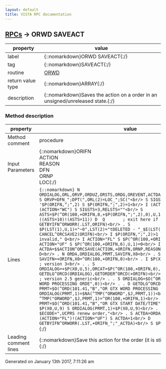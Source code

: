 ```yaml
---
layout: default
title: VISTA RPC documentation
---
```




## [RPCs](TableOfContent.md) &#8594; ORWD SAVEACT 

 property | value 
--- | --- 
 label | {::nomarkdown}ORWD SAVEACT{:/}
 tag | {::nomarkdown}SAVEACT{:/}
 routine | [ORWD](http://code.osehra.org/dox/Routine_ORWD_source.html)
 return value type | {::nomarkdown}ARRAY{:/}
 description | {::nomarkdown}Saves the action on a order in an unsigned/unreleased state.{:/}


### Method description

 property | value 
 --- | --- 
 Method comment | procedure
 Input Parameters | {::nomarkdown}ORIFN<br/>ACTION<br/>REASON<br/>DFN<br/>ORNP<br/>LOC{:/}
 Lines | ```{::nomarkdown} N ORDIALOG,ORL,ORVP,ORDUZ,ORSTS,ORDG,OREVENT,ACTDA,SIGSTS,RELSTS,ASTS<br/> S ORVP=DFN_";DPT(",ORL(2)=LOC_";SC("<br/> S SIGSTS=2,RELSTS=11<br/> I '$P(ORIFN,";",2) S $P(ORIFN,";",2)=1<br/> I (ACTION="FL")!(ACTION="UF")!(ACTION="WC") S SIGSTS=3,RELSTS=""<br/> S ASTS=$P(^OR(100,+ORIFN,8,+$P(ORIFN,";",2),0),U,15)<br/> I ACTION="DC",((ASTS=10)!(ASTS=11)) D  Q       ; exit here if DELETE<br/> . D GETBYIFN^ORWORR(.LST,ORIFN)<br/> . S $P(LST(1),U,1)="~0",LST(2)="tDELETED - "_$E(LST(2),2,245)<br/> . D CANCEL^ORCSAVE2(ORIFN)<br/> I $P(ORIFN,";",2)>1 S $ECODE=",Uorder action invalid," Q<br/> I ACTION="FL" S $P(^OR(100,+ORIFN,6),U,1)=1<br/> I ACTION="UF" S $P(^OR(100,+ORIFN,6),U,1)=0<br/> I ACTION'="RN" D<br/> . S ACTDA=$$ACTION^ORCSAVE(ACTION,+ORIFN,ORNP,REASON)<br/> I ACTION="RN" D<br/> . N ORDA,ORDIALOG,PRMT,SAVIFN,X0<br/> . S SAVIFN=+ORIFN,X0=^OR(100,+ORIFN,0)<br/> . I $P(X0,U,5)["101.41," D                        ; version 3<br/> . . S ORDIALOG=+$P(X0,U,5),ORCAT=$P(^OR(100,+ORIFN,0),U,12)<br/> . . D GETDLG^ORCD(ORDIALOG),GETORDER^ORCD(+ORIFN)<br/> . E  D                                            ; version 2.5 generic<br/> . . S ORDIALOG=$O(^ORD(101.41,"B","OR GXTEXT WORD PROCESSING ORDE",0))<br/> . . D GETDLG^ORCD(ORDIALOG)<br/> . . S PRMT=$O(^ORD(101.41,"B","OR GTX WORD PROCESSING 1",0))<br/> . . S ORDIALOG(PRMT,1)=$NA(^TMP("ORWORD",$J,PRMT,1))<br/> . . M ^TMP("ORWORD",$J,PRMT,1)=^OR(100,+ORIFN,1)<br/> . . S PRMT=$O(^ORD(101.41,"B","OR GTX START DATE/TIME",0))<br/> . . I $P(X0,U,9) S ORDIALOG(PRMT,1)=$P(X0,U,9)<br/> . D RN^ORCSAVE I 'ORIFN S $ECODE=",UCPRS renew order,"<br/> . S ACTDA=ORDA,ORIFN=SAVIFN<br/> I (ACTION="FL")!(ACTION="UF") S ACTDA=1<br/> D GETBYIFN^ORWORR(.LST,+ORIFN_";"_ACTDA)<br/> S $P(LST(1),U,12)=ACTDA<br/>```{:/}
 Leading comment lines | {::nomarkdown}Save this action for the order (it is still unsigned/unreleased){:/}




 Generated on January 13th 2017, 7:11:26 am